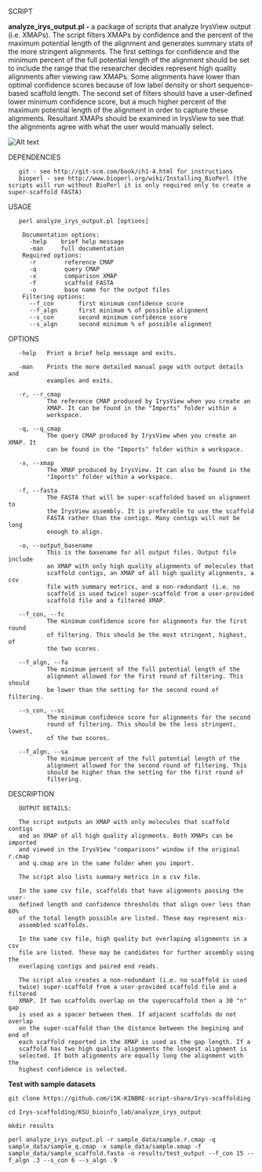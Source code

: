 SCRIPT

**analyze_irys_output.pl -**
       a package of scripts that analyze IrysView
       output (i.e. XMAPs). The script filters XMAPs by confidence and the
       percent of the maximum potential length of the alignment and generates
       summary stats of the more stringent alignments. The first settings for
       confidence and the minimum percent of the full potential length of the
       alignment should be set to include the range that the researcher
       decides represent high quality alignments after viewing raw XMAPs. Some
       alignments have lower than optimal confidence scores because of low
       label density or short sequence-based scaffold length. The second set
       of filters should have a user-defined lower minimum confidence score,
       but a much higher percent of the maximum potential length of the
       alignment in order to capture these alignments. Resultant XMAPs should
       be examined in IrysView to see that the alignments agree with what the
       user would manually select. 

![Alt text](https://github.com/i5K-KINBRE-script-share/Irys-scaffolding/blob/master/KSU_bioinfo_lab/scaffolding.png)


DEPENDENCIES

       git - see http://git-scm.com/book/ch1-4.html for instructions
       bioperl - see http://www.bioperl.org/wiki/Installing_BioPerl (the scripts will run without BioPerl it is only required only to create a super-scaffold FASTA)
       

USAGE

       perl analyze_irys_output.pl [options]

        Documentation options:
          -help    brief help message
          -man     full documentation
        Required options:
          -r        reference CMAP
          -q        query CMAP
          -x        comparison XMAP
          -f        scaffold FASTA
          -o        base name for the output files
        Filtering options:
          --f_con       first minimum confidence score
          --f_algn      first minimum % of possible alignment
          --s_con       second minimum confidence score
          --s_algn      second minimum % of possible alignment
OPTIONS

       -help   Print a brief help message and exits.

       -man    Prints the more detailed manual page with output details and
               examples and exits.

       -r, --r_cmap
               The reference CMAP produced by IrysView when you create an
               XMAP. It can be found in the "Imports" folder within a
               workspace.

       -q, --q_cmap
               The query CMAP produced by IrysView when you create an XMAP. It
               can be found in the "Imports" folder within a workspace.

       -x, --xmap
               The XMAP produced by IrysView. It can also be found in the
               "Imports" folder within a workspace.

       -f, --fasta
               The FASTA that will be super-scaffolded based on alignment to
               the IrysView assembly. It is preferable to use the scaffold
               FASTA rather than the contigs. Many contigs will not be long
               enough to align.

       -o, --output_basename
               This is the basename for all output files. Output file include
               an XMAP with only high quality alignments of molecules that
               scaffold contigs, an XMAP of all high quality alignments, a csv
               file with summary metrics, and a non-redundant (i.e. no
               scaffold is used twice) super-scaffold from a user-provided
               scaffold file and a filtered XMAP.

       --f_con, --fc
               The minimum confidence score for alignments for the first round
               of filtering. This should be the most stringent, highest, of
               the two scores.

       --f_algn, --fa
               The minimum percent of the full potential length of the
               alignment allowed for the first round of filtering. This should
               be lower than the setting for the second round of filtering.

       --s_con, --sc
               The minimum confidence score for alignments for the second
               round of filtering. This should be the less stringent, lowest,
               of the two scores.

       --f_algn, --sa
               The minimum percent of the full potential length of the
               alignment allowed for the second round of filtering. This
               should be higher than the setting for the first round of
               filtering.

DESCRIPTION

       OUTPUT DETAILS:

       The script outputs an XMAP with only molecules that scaffold contigs
       and an XMAP of all high quality alignments. Both XMAPs can be imported
       and viewed in the IrysView "comparisons" window if the original r.cmap
       and q.cmap are in the same folder when you import.

       The script also lists summary metrics in a csv file.

       In the same csv file, scaffolds that have alignments passing the user-
       defined length and confidence thresholds that align over less than 60%
       of the total length possible are listed. These may represent mis-
       assembled scaffolds.

       In the same csv file, high quality but overlaping alignments in a csv
       file are listed. These may be candidates for further assembly using the
       overlaping contigs and paired end reads.

       The script also creates a non-redundant (i.e. no scaffold is used
       twice) super-scaffold from a user-provided scaffold file and a filtered       
       XMAP. If two scaffolds overlap on the superscaffold then a 30 "n" gap
       is used as a spacer between them. If adjacent scaffolds do not overlap
       on the super-scaffold than the distance between the begining and end of
       each scaffold reported in the XMAP is used as the gap length. If a
       scaffold has two high quality alignments the longest alignment is
       selected. If both alignments are equally long the alignment with the
       highest confidence is selected.


**Test with sample datasets**
```
git clone https://github.com/i5K-KINBRE-script-share/Irys-scaffolding

cd Irys-scaffolding/KSU_bioinfo_lab/analyze_irys_output

mkdir results

perl analyze_irys_output.pl -r sample_data/sample.r.cmap -q sample_data/sample_q.cmap -x sample_data/sample.xmap -f sample_data/sample_scaffold.fasta -o results/test_output --f_con 15 --f_algn .3 --s_con 6 --s_algn .9
```
